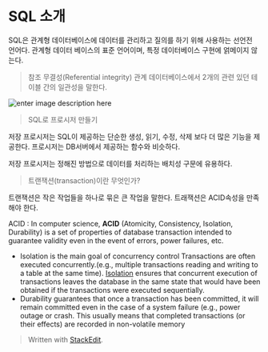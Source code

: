 # SQL 소개

SQL은 관계형 데이터베이스에 데이터를 관리하고 질의를 하기 위해 사용하는 선언전 언어다. 관계형 데이터 베이스의 표준 언어이며, 특정 데이터베이스 구현에 얽메이지 않는다. 

>참조 무결성(Referential integrity)
관계 데이터베이스에서 2개의 관련 있던 테이블 간의 일관성을 말한다.

![enter image description here](https://upload.wikimedia.org/wikipedia/commons/thumb/1/13/Referential_integrity_broken.png/250px-Referential_integrity_broken.png)

> SQL로 프로시저 만들기

저장 프로시저는  SQL이 제공하는 단순한 생성, 읽기, 수정, 삭제 보다 더 많은 기능을 제공한다. 프로시저는 DB서버에서 제공하는 함수와 비슷하다.

저장 프로시저는 정해진 방법으로 데이터를 처리하는 배치성 구문에 유용하다. 

> 트랜잭션(transaction)이란 무엇인가?

트랜잭션은 작은 작업들을 하나로 묶은 큰 작업을 말한다. 트래잭션은 ACID속성을 만족해야 한다.

ACID
: In computer science, **ACID** (Atomicity, Consistency, Isolation, Durability) is a set of properties of database transaction intended to guarantee validity even in the event of errors, power failures, etc.

* Isolation is the main goal of concurrency control Transactions are often executed concurrently.(e.g., multiple transactions reading and writing to a table at the same time). [Isolation](https://en.wikipedia.org/wiki/Isolation_(database_systems) "Isolation (database systems)") ensures that concurrent execution of transactions leaves the database in the same state that would have been obtained if the transactions were executed sequentially.
* Durability guarantees that once a transaction has been committed, it will remain committed even in the case of a system failure (e.g., power outage or crash. This usually means that completed transactions (or their effects) are recorded in non-volatile memory
  





> Written with [StackEdit](https://stackedit.io/).
<!--stackedit_data:
eyJoaXN0b3J5IjpbMTkyNTQxODU4NCwtMTI4NjUzOTExLC0xMT
UzNjUzNTIsLTE1ODg3OTIyMzddfQ==
-->